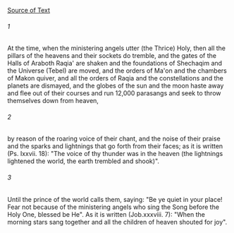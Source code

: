[Source of Text](https://github.com/scrollmapper/bible_databases_deuterocanonical)

###### 1
At the time, when the ministering angels utter (the Thrice) Holy, then all the pillars of the heavens and their sockets do tremble, and the gates of the Halls of Araboth Raqia' are shaken and the foundations of Shechaqim and the Universe (Tebel) are moved, and the orders of Ma'on and the chambers of Makon quiver, and all the orders of Raqia and the constellations and the planets are dismayed, and the globes of the sun and the moon haste away and flee out of their courses and run 12,000 parasangs and seek to throw themselves down from heaven,

###### 2
by reason of the roaring voice of their chant, and the noise of their praise and the sparks and lightnings that go forth from their faces; as it is written (Ps. Ixxvii. 18): "The voice of thy thunder was in the heaven (the lightnings lightened the world, the earth trembled and shook)".

###### 3
Until the prince of the world calls them, saying: "Be ye quiet in your place! Fear not because of the ministering angels who sing the Song before the Holy One, blessed be He". As it is written (Job.xxxviii. 7): "When the morning stars sang together and all the children of heaven shouted for joy".